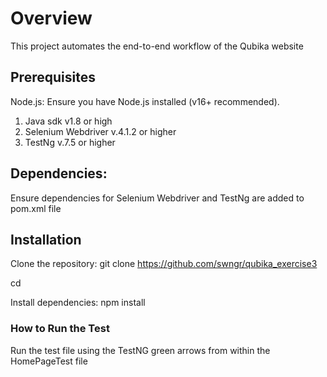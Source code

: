 # Overview
This project automates the end-to-end workflow of the Qubika website

## Prerequisites
Node.js: Ensure you have Node.js installed (v16+ recommended).

1) Java sdk v1.8 or high
2) Selenium Webdriver v.4.1.2 or higher
3) TestNg v.7.5 or higher

## Dependencies: 
Ensure dependencies for Selenium Webdriver and TestNg are added to pom.xml file

## Installation
Clone the repository:
git clone https://github.com/swngr/qubika_exercise3

cd <your-repository-folder>

Install dependencies:
npm install

### How to Run the Test
Run the test file using the TestNG green arrows from within the HomePageTest file
